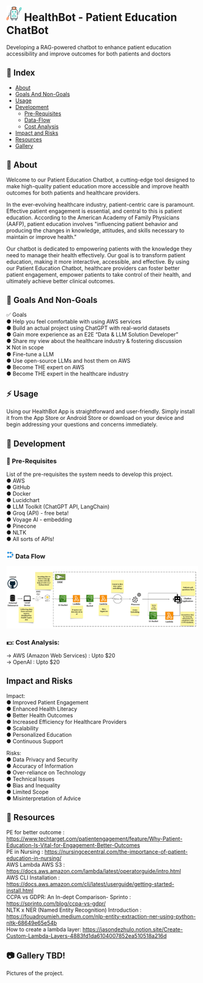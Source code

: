 # <img src="./img/healthybot.png" alt="aws" width="40" height="40"/> HealthBot - Patient Education ChatBot
Developing a RAG-powered chatbot to enhance patient education accessibility and improve outcomes for both patients and doctors

## :ledger: Index

- [About](#beginner-about)
- [Goals And Non-Goals](#scope_goals-and-non-goals)
- [Usage](#zap-usage)
- [Development](#wrench-development)
  - [Pre-Requisites](#notebook-pre-requisites)
  - [Data-Flow](#file-Data-Flow)
  - [Cost Analysis](#costing_cost-analysis) 
- [Impact and Risks](#question_impact-and-risks)
- [Resources](#page_facing_up-resources)
- [Gallery](#camera-gallery)


##  :beginner: About
Welcome to our Patient Education Chatbot, a cutting-edge tool designed to make high-quality patient education more accessible and improve health outcomes for both patients and healthcare providers.

In the ever-evolving healthcare industry, patient-centric care is paramount. Effective patient engagement is essential, and central to this is patient education. According to the American Academy of Family Physicians (AAFP), patient education involves "influencing patient behavior and producing the changes in knowledge, attitudes, and skills necessary to maintain or improve health."

Our chatbot is dedicated to empowering patients with the knowledge they need to manage their health effectively. 
Our goal is to transform patient education, making it more interactive, accessible, and effective. By using our Patient Education Chatbot, healthcare providers can foster better patient engagement, empower patients to take control of their health, and ultimately achieve better clinical outcomes. 
## 🔭 Goals And Non-Goals
✅ Goals </br>
● Help you feel comfortable with using AWS
services </br>
● Build an actual project using ChatGPT with
real-world datasets </br>
● Gain more experience as an E2E “Data &
LLM Solution Developer” </br>
● Share my view about the healthcare
industry & fostering discussion </br>
❌ Not in scope </br>
● Fine-tune a LLM </br>
● Use open-source LLMs and host them on
AWS </br>
● Become THE expert on AWS </br>
● Become THE expert in the healthcare 
industry </br>
## :zap: Usage
Using our HealthBot App is straightforward and user-friendly. Simply install it from the App Store or Android Store or download on your device and begin addressing your questions and concerns immediately.

## 🔧 Development

### :notebook: Pre-Requisites
List of the pre-requisites the system needs to develop this project. </br>
● AWS </br>
● GitHub </br>
● Docker </br>
● Lucidchart </br>
● LLM Toolkit (ChatGPT API, LangChain) </br>
● Groq (API) - free beta! </br>
● Voyage AI - embedding </br>
● Pinecone </br>
● NLTK </br>
● All sorts of APIs! </br>

### <img src="./img/flowchart.png" alt="aws" width="20" height="20"/> Data Flow

<img src="./img/HealthBot.png" alt="aws"/>

### 💵: Cost Analysis:
-> AWS (Amazon Web Services) : Upto $20 </br>
-> OpenAI : Upto $20

## Impact and Risks
Impact: </br>
● Improved Patient Engagement</br>
● Enhanced Health Literacy</br>
● Better Health Outcomes</br>
● Increased Efficiency for Healthcare Providers</br>
● Scalability</br>
● Personalized Education</br>
● Continuous Support</br>

Risks:</br>
● Data Privacy and Security</br>
● Accuracy of Information</br>
● Over-reliance on Technology</br>
● Technical Issues</br>
● Bias and Inequality</br>
● Limited Scope</br>
● Misinterpretation of Advice</br>

##  :page_facing_up: Resources
PE for better outcome : https://www.techtarget.com/patientengagement/feature/Why-Patient-Education-Is-Vital-for-Engagement-Better-Outcomes </br>
PE in Nursing : https://nursingcecentral.com/the-importance-of-patient-education-in-nursing/ </br>
AWS Lambda AWS S3 : https://docs.aws.amazon.com/lambda/latest/operatorguide/intro.html </br>
AWS CLI Installation : https://docs.aws.amazon.com/cli/latest/userguide/getting-started-install.html </br>
CCPA vs GDPR: An In-dept Comparison- Sprinto : https://sprinto.com/blog/ccpa-vs-gdpr/ </br>
NLTK x NER (Named Entity Recognition) Introduction : https://fouadroumieh.medium.com/nlp-entity-extraction-ner-using-python-nltk-68649e65e54b </br>
How to create a lambda layer: https://jasondezhulo.notion.site/Create-Custom-Lambda-Layers-4883fd1da6104007852ea510518a216d </br>

##  :camera: Gallery TBD!
Pictures of the project.


